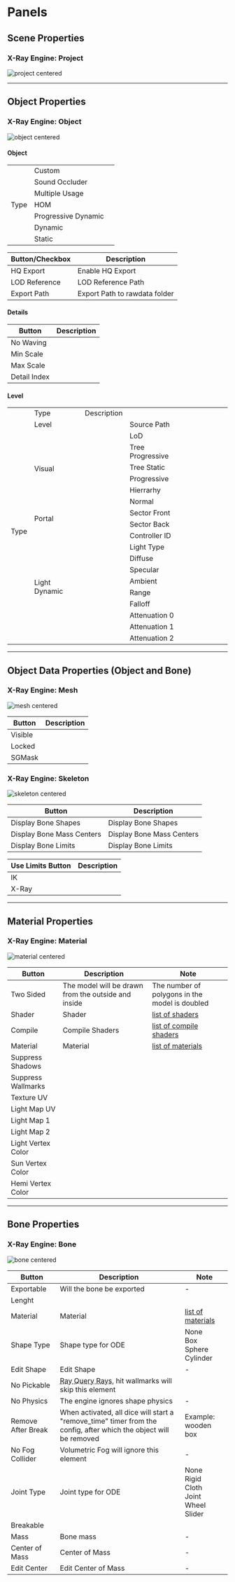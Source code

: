 # Panels

## Scene Properties

### X-Ray Engine: Project

![project centered](../blender-images/panels/Project.png)

___

## Object Properties

### X-Ray Engine: Object

![object centered](../blender-images/panels/Object.png)

#### Object

<div class="table-responsive"><table>
	<tbody>
		<tr>
			<td rowspan="7">Type</td>
			<td>Custom</td>
			<td></td>
		</tr>
		<tr>
			<td>Sound Occluder</td>
			<td></td>
		</tr>
		<tr>
			<td>Multiple Usage </td>
			<td></td>
		</tr>
		<tr>
			<td>HOM</td>
			<td></td>
		</tr>
		<tr>
			<td href=https://igigog.github.io/anomaly-modding-book/terminology/terminology.html#progressive-meshes>Progressive Dynamic</td>
			<td></td>
		</tr>
		<tr>
			<td>Dynamic</td>
			<td></td>
		</tr>
		<tr>
			<td>Static</td>
			<td></td>
		</tr>
	</tbody>
</table></div>

| Button/Checkbox | Description |
---|---|
| HQ Export | Enable HQ Export |
| LOD Reference | LOD Reference Path |
| Export Path | Export Path to rawdata folder |

#### Details

| Button | Description |
---|---|
| No Waving |  |
| Min Scale |  |
| Max Scale |  |
| Detail Index |  |

#### Level

<div class="table-responsive"><table>
	<tbody>
		<tr>
			<td></td>
			<td>Type</td>
			<td>Description</td>
			<td></td>
			<td></td>
			<td></td>
			<td></td>
			<td></td>
			<td></td>
			<td></td>
		</tr>
		<tr>
			<td rowspan="19">Type</td>
			<td>Level</td>
			<td></td>
			<td>Source Path</td>
			<td></td>
			<td></td>
			<td></td>
			<td></td>
			<td></td>
			<td></td>
		</tr>
		<tr>
			<td rowspan="6">Visual</td>
			<td></td>
			<td>LoD</td>
			<td></td>
			<td></td>
			<td></td>
			<td></td>
			<td></td>
			<td></td>
		</tr>
		<tr>
			<td></td>
			<td>Tree Progressive</td>
			<td></td>
			<td></td>
			<td></td>
			<td></td>
			<td></td>
			<td></td>
		</tr>
		<tr>
			<td></td>
			<td>Tree Static</td>
			<td></td>
			<td></td>
			<td></td>
			<td></td>
			<td></td>
			<td></td>
		</tr>
		<tr>
			<td></td>
			<td>Progressive</td>
			<td></td>
			<td></td>
			<td></td>
			<td></td>
			<td></td>
			<td></td>
		</tr>
		<tr>
			<td></td>
			<td>Hierrarhy</td>
			<td></td>
			<td></td>
			<td></td>
			<td></td>
			<td></td>
			<td></td>
		</tr>
		<tr>
			<td></td>
			<td>Normal</td>
			<td></td>
			<td></td>
			<td></td>
			<td></td>
			<td></td>
			<td></td>
		</tr>
		<tr>
			<td rowspan="2">Portal</td>
			<td></td>
			<td>Sector Front</td>
			<td></td>
			<td></td>
			<td></td>
			<td></td>
			<td></td>
			<td></td>
		</tr>
		<tr>
			<td></td>
			<td>Sector Back</td>
			<td></td>
			<td></td>
			<td></td>
			<td></td>
			<td></td>
			<td></td>
		</tr>
		<tr>
			<td rowspan="10">Light Dynamic</td>
			<td></td>
			<td>Controller ID</td>
			<td></td>
			<td></td>
			<td></td>
			<td></td>
			<td></td>
			<td></td>
		</tr>
		<tr>
			<td></td>
			<td>Light Type</td>
			<td></td>
			<td></td>
			<td></td>
			<td></td>
			<td></td>
			<td></td>
		</tr>
		<tr>
			<td></td>
			<td>Diffuse</td>
			<td></td>
			<td></td>
			<td></td>
			<td></td>
			<td></td>
			<td></td>
		</tr>
		<tr>
			<td></td>
			<td>Specular</td>
			<td></td>
			<td></td>
			<td></td>
			<td></td>
			<td></td>
			<td></td>
		</tr>
		<tr>
			<td></td>
			<td>Ambient</td>
			<td></td>
			<td></td>
			<td></td>
			<td></td>
			<td></td>
			<td></td>
		</tr>
		<tr>
			<td></td>
			<td>Range</td>
			<td></td>
			<td></td>
			<td></td>
			<td></td>
			<td></td>
			<td></td>
		</tr>
		<tr>
			<td></td>
			<td>Falloff</td>
			<td></td>
			<td></td>
			<td></td>
			<td></td>
			<td></td>
			<td></td>
		</tr>
		<tr>
			<td></td>
			<td>Attenuation 0</td>
			<td></td>
			<td></td>
			<td></td>
			<td></td>
			<td></td>
			<td></td>
		</tr>
		<tr>
			<td></td>
			<td>Attenuation 1</td>
			<td></td>
			<td></td>
			<td></td>
			<td></td>
			<td></td>
			<td></td>
		</tr>
		<tr>
			<td></td>
			<td>Attenuation 2</td>
			<td></td>
			<td></td>
			<td></td>
			<td></td>
			<td></td>
			<td></td>
		</tr>
	</tbody>
</table></div>

___

## Object Data Properties (Object and Bone)

### X-Ray Engine: Mesh

![mesh centered](../blender-images/panels/Mesh.png)

| Button | Description |
---|---|
| Visible |  |
| Locked |  |
| SGMask |  |

### X-Ray Engine: Skeleton

![skeleton centered](../blender-images/panels/Skeleton.png)

| Button | Description |
---|---|
| Display Bone Shapes | Display Bone Shapes |
| Display Bone Mass Centers | Display Bone Mass Centers |
| Display Bone Limits | Display Bone Limits |

| Use Limits Button | Description |
---|---|
| IK |  |
| X-Ray |  |

___

## Material Properties

### X-Ray Engine: Material

![material centered](../blender-images/panels/Meterial.png)

| Button | Description | Note |
---|---|---|
| Two Sided | The model will be drawn from the outside and inside | The number of polygons in the model is doubled |
| Shader | Shader | [list of shaders](../../shaders/shaders-list/shaders-list.md) |
| Compile | Compile Shaders | [list of compile shaders](../../shaders/shaders-list/compiler-shaders-list.md) |
| Material | Material | [list of materials](../../shaders/shaders-list/materials-list.md) |
| Suppress Shadows |  |  |
| Suppress Wallmarks |  |  |
| Texture UV |  |  |
| Light Map UV |  |  |
| Light Map 1 |  |  |
| Light Map 2 |  |  |
| Light Vertex Color |  |  |
| Sun Vertex Color |  |  |
| Hemi Vertex Color |  |  |

___

## Bone Properties

### X-Ray Engine: Bone

![bone centered](../blender-images/panels/Bone.png)

| Button | Description | Note |
---|---|---|
| Exportable | Will the bone be exported | - |
| Lenght |  |  |
| Material | Material | [list of materials](../../shaders/shaders-list/materials-list.md) |
| Shape Type | Shape type for ODE | None<br> Box<br> Sphere<br> Cylinder |
| Edit Shape | Edit Shape | - |
| No Pickable | <acronym title="Simply put, a beam of light (read DXR for more)">Ray Query Rays</acronym>, hit wallmarks will skip this element |  |
| No Physics | The engine ignores shape physics | - |
| Remove After Break | When activated, all dice will start a "remove_time" timer from the config, after which the object will be removed | Example: wooden box |
| No Fog Collider | Volumetric Fog will ignore this element | - |
| Joint Type | Joint type for ODE | None<br> Rigid<br> Cloth<br> Joint<br> Wheel<br> Slider |
| Breakable |  |  |
| Mass | Bone mass | - |
| Center of Mass | Center of Mass | - |
| Edit Center | Edit Center of Mass | - |
